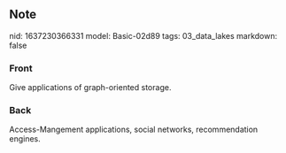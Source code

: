 ## Note
nid: 1637230366331
model: Basic-02d89
tags: 03_data_lakes
markdown: false

### Front
Give applications of graph-oriented storage.

### Back
Access-Mangement applications, social networks, recommendation engines.
